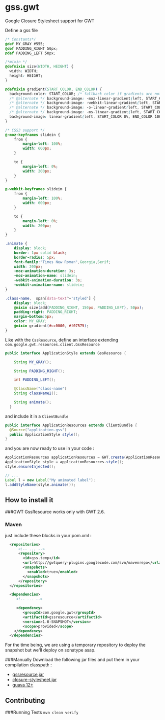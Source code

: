 gss.gwt
=======

Google Closure Stylesheet support for GWT

Define a gss file

```css
/* Constants*/
@def MY_GRAY #555;
@def PADDING_RIGHT 50px;
@def PADDING_LEFT 50px;

/*mixin */
@defmixin size(WIDTH, HEIGHT) {
  width: WIDTH;
  height: HEIGHT;
}

@defmixin gradient(START_COLOR, END_COLOR) {
  background-color: START_COLOR; /* fallback color if gradients are not supported */
  /* @alternate */ background-image: -moz-linear-gradient(left, START_COLOR 0%, END_COLOR 100%);
  /* @alternate */ background-image: -webkit-linear-gradient(left, START_COLOR 0%, END_COLOR 100%);
  /* @alternate */ background-image: -o-linear-gradient(left, START_COLOR 0%, END_COLOR 100%);
  /* @alternate */ background-image: -ms-linear-gradient(left, START_COLOR 0%, END_COLOR 100%);
  background-image: linear-gradient(left, START_COLOR 0%, END_COLOR 100%);
}

/* CSS3 support */
@-moz-keyframes slidein {
    from {
        margin-left: 100%;
        width: 600px;
    }

    to {
        margin-left: 0%;
        width: 200px;
    }
}

@-webkit-keyframes slidein {
    from {
        margin-left: 100%;
        width: 600px;
    }

    to {
        margin-left: 0%;
        width: 200px;
    }
}

.animate {
    display: block;
    border: 1px solid black;
    border-radius: 5px;
    font-family:"Times New Roman",Georgia,Serif;
    width: 200px;
    -moz-animation-duration: 3s;
    -moz-animation-name: slidein;
    -webkit-animation-duration: 3s;
    -webkit-animation-name: slidein;
}

.class-name,  span[data-text^='styled'] {
    display: block;
    @mixin size(add(PADDING_RIGHT, 150px, PADDING_LEFT), 50px);
    padding-right: PADDING_RIGHT;
    margin-bottom:5px;
    color: MY_GRAY;
    @mixin gradient(#cc0000, #f07575);
}

```

Like with the `CssResource`, define an interface extending `com.google.gwt.resources.client.GssResource`

```java
public interface ApplicationStyle extends GssResource {

    String MY_GRAY();

    String PADDING_RIGHT();

    int PADDING_LEFT();

    @ClassName("class-name")
    String className2();

    String animate();
  }
```

and include it in a `ClientBundle`

```java
public interface ApplicationResources extends ClientBundle {
  @Source("application.gss")
  public ApplicationStyle style();
}
```

and you are now ready to use in your code :

```java
ApplicationResources applicationResources = GWT.create(ApplicationResources.class);
ApplicationStyle style = applicationResources.style();
style.ensureInjected();

// ...
Label l = new Label("My animated label");
l.addStyleName(style.animate());
```

How to install it
----------
###GWT
GssResource works only with GWT 2.6.

### Maven
just include these blocks in your pom.xml :
```xml
  <repositories>
      <!-- ... -->
      <repository>
        <id>gss.temp</id>
        <url>http://gwtquery-plugins.googlecode.com/svn/mavenrepo</url>
        <snapshots>
          <enabled>true</enabled>
        </snapshots>
      </repository>
  </repositories>

  <dependencies>
     <!-- ... -->

     <dependency>
        <groupId>com.google.gwt</groupId>
        <artifactId>gssresource</artifactId>
        <version>1.0-SNAPSHOT</version>
        <scope>provided</scope>
    </dependency>
  </dependencies>

```
For the time being, we are using a temporary repository to deploy the snapshot but we'll deploy on sonatype asap.

###Manually
Download the following jar files and put them in your compilation classpath :
* [gssresource.jar](http://gwtquery-plugins.googlecode.com/svn/mavenrepo/com/google/gwt/gssresource/1.0-SNAPSHOT/gssresource-1.0-20140407.162322-6.jar)
* [closure-stylesheet.jar](http://gwtquery-plugins.googlecode.com/svn/mavenrepo/com/google/closure-stylesheets/closure-stylesheets/v20140407/closure-stylesheets-v20140407.jar)
* [guava 12+](http://repo1.maven.org/maven2/com/google/guava/guava/15.0/guava-15.0.jar)

Contributing
----------
###Running Tests
`mvn clean verify`
